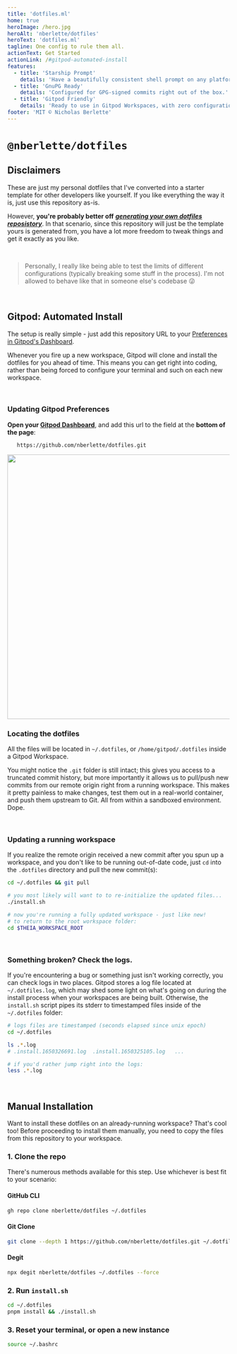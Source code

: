 ```yaml
---
title: 'dotfiles.ml'
home: true
heroImage: /hero.jpg
heroAlt: 'nberlette/dotfiles'
heroText: 'dotfiles.ml'
tagline: One config to rule them all.
actionText: Get Started
actionLink: /#gitpod-automated-install
features:
  - title: 'Starship Prompt'
    details: 'Have a beautifully consistent shell prompt on any platform.'
  - title: 'GnuPG Ready'
    details: 'Configured for GPG-signed commits right out of the box.'
  - title: 'Gitpod Friendly'
    details: 'Ready to use in Gitpod Workspaces, with zero configuration.'
footer: 'MIT © Nicholas Berlette'
---
```


# `@nberlette/dotfiles`

## Disclaimers

These are just my personal dotfiles that I've converted into a starter template for other developers like yourself. If
you like everything the way it is, just use this repository as-is.

However, **you're probably better off**
[**_generating your own dotfiles reposistory_**](https://github.com/nberlette/dotfiles/generate). In that scenario,
since this repository will just be the template yours is generated from, you have a lot more freedom to tweak things and
get it exactly as you like.

<br>

> Personally, I really like being able to test the limits of different configurations (typically breaking some stuff in
> the process). I'm not allowed to behave like that in someone else's codebase 😜

<br>

## Gitpod: Automated Install

The setup is really simple - just add this repository URL to your
[Preferences in Gitpod's Dashboard](https://gitpod.io/preferences).

Whenever you fire up a new workspace, Gitpod will clone and install the dotfiles for you ahead of time. This means you
can get right into coding, rather than being forced to configure your terminal and such on each new workspace.

<br>

### Updating Gitpod Preferences

**Open your [Gitpod Dashboard](https://gitpod.io/dashboard)**, and add this url to the field at the **bottom of the
page**:

       https://github.com/nberlette/dotfiles.git

<img width="600" alt="" src="https://user-images.githubusercontent.com/11234104/163892596-e240193e-9fe0-442c-8f71-329c6d69dfe3.png">

<br>

### Locating the dotfiles

All the files will be located in `~/.dotfiles`, or `/home/gitpod/.dotfiles` inside a Gitpod Workspace.

You might notice the `.git` folder is still intact; this gives you access to a truncated commit history, but more
importantly it allows us to pull/push new commits from our remote origin right from a running workspace. This makes it
pretty painless to make changes, test them out in a real-world container, and push them upstream to Git. All from within
a sandboxed environment. Dope.

<br>

### Updating a running workspace

If you realize the remote origin received a new commit after you spun up a workspace, and you don't like to be running
out-of-date code, just `cd` into the `.dotfiles` directory and pull the new commit(s):

```bash
cd ~/.dotfiles && git pull

# you most likely will want to to re-initialize the updated files...
./install.sh

# now you're running a fully updated workspace - just like new!
# to return to the root workspace folder:
cd $THEIA_WORKSPACE_ROOT
```

<br>

### Something broken? Check the logs.

If you're encountering a bug or something just isn't working correctly, you can check logs in two places. Gitpod stores
a log file located at `~/.dotfiles.log`, which may shed some light on what's going on during the install process when
your workspaces are being built. Otherwise, the `install.sh` script pipes its stderr to timestamped files inside of the
`~/.dotfiles` folder:

```bash
# logs files are timestamped (seconds elapsed since unix epoch)
cd ~/.dotfiles

ls .*.log
# .install.1650326691.log  .install.1650325105.log   ...

# if you'd rather jump right into the logs:
less .*.log
```

<br>

## Manual Installation

Want to install these dotfiles on an already-running workspace? That's cool too! Before proceeding to install them
manually, you need to copy the files from this repository to your workspace.

### 1. Clone the repo

There's numerous methods available for this step. Use whichever is best fit to your scenario:

#### GitHub CLI

```bash
gh repo clone nberlette/dotfiles ~/.dotfiles
```

#### Git Clone

```bash
git clone --depth 1 https://github.com/nberlette/dotfiles.git ~/.dotfiles
```

#### Degit

```bash
npx degit nberlette/dotfiles ~/.dotfiles --force
```

### 2. Run `install.sh`

```bash
cd ~/.dotfiles
pnpm install && ./install.sh
```

### 3. Reset your terminal, or open a new instance

```bash
source ~/.bashrc
```

<style>
details>summary {
  font-size: 1.3em;
  font-weight: 700;
  padding: 5px 10px;
  margin: 25px 0 6px 0;
  border-radius: 6px;
  border: 1px solid var(--c-divider-dark);
  border-bottom: 2px solid var(--c-divider-dark);
  cursor: pointer;
}
details:not([open])>summary {
  background-color:var(--c-divider-light);
}
@media (prefers-color-scheme: dark) {
  :root {
    --c-bg: #112233 !important;
    --c-text: #f0f0f0 !important;
    --c-text-light-3: #2c3e50 !important;
    --c-text-light-2: #476582 !important;
    --c-text-light-1: #90a4b7 !important;
    --c-white: #112233 !important;
    --c-white-dark: #000000 !important;
    --c-black: #f0f0f0 !important;
    --c-divider-light: rgba(230, 230, 230, .12) !important;
    --c-divider-dark: rgba(200, 200, 200, .48) !important;
  }
}
</style>
